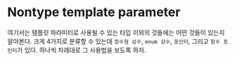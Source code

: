 # Nontype template parameter

여기서는 템플릿 파라미터로 사용될 수 있는 타입 이외의 것들에는 어떤 것들이 있는지 알아본다. 크게 4가지로 분류할 수 있는데 `정수형 상수`, `enum 상수`, `포인터`, 그리고 `함수 포인터`가 있다. 하나씩 차례대로 그 사용법을 보도록 하자.

```cpp

```
